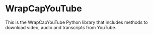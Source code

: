 # WrapCapYouTube

This is the WrapCapYouTube Python library that includes methods to download video, audio and transcripts from YouTube.
